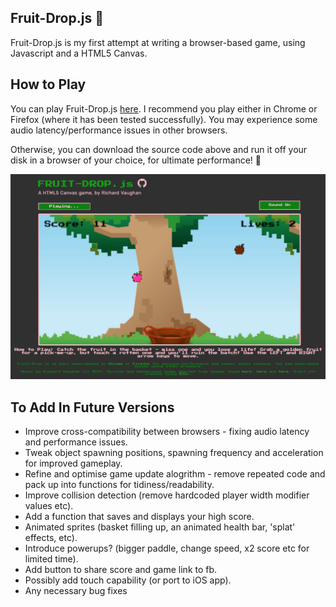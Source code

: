 ## Fruit-Drop.js 🍎

Fruit-Drop.js is my first attempt at writing a browser-based game, using Javascript and a HTML5 Canvas.

## How to Play

You can play Fruit-Drop.js <a href="http://richvaughan.co.uk/pages/fruit-drop/fruit-drop.html">here</a>. I recommend you play either in Chrome or Firefox (where it has been tested successfully). You may experience some audio latency/performance issues in other browsers.

Otherwise, you can download the source code above and run it off your disk in a browser of your choice, for ultimate performance! 👊

![Screenshot](screen.png)

## To Add In Future Versions
* Improve cross-compatibility between browsers - fixing audio latency and performance issues.
* Tweak object spawning positions, spawning frequency and acceleration for improved gameplay.
* Refine and optimise game update alogrithm - remove repeated code and pack up into functions for tidiness/readability.
* Improve collision detection (remove hardcoded player width modifier values etc).
* Add a function that saves and displays your high score.
* Animated sprites (basket filling up, an animated health bar, 'splat' effects, etc).
* Introduce powerups? (bigger paddle, change speed, x2 score etc for limited time).
* Add button to share score and game link to fb.
* Possibly add touch capability (or port to iOS app).
* Any necessary bug fixes
